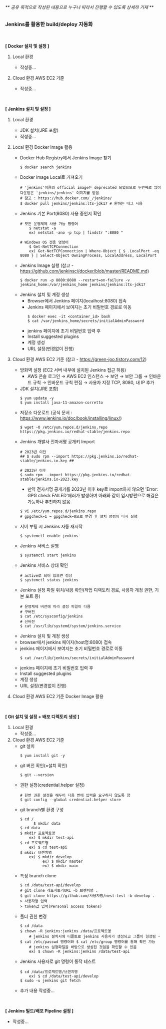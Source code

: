 <h6>** 공유 목적으로 작성된 내용으로 누구나 따라서 진행할 수 있도록 상세히 기재 **</h6>
<h3>Jenkins를 활용한 build/deploy 자동화</h3>

<br>

**[ Docker 설치 및 설정 ]**
1. Local 환경
   - 작성중...

2. Cloud 환경 AWS EC2 기준
   - 작성중...

<br>

**[ Jenkins 설치 및 설정 ]**
1. Local 환경
   - JDK 설치(JRE 포함)
   - 작성중...
  
2. Local 환경 Docker Image 활용
   - Docker Hub Registry에서 Jenkins Image 찾기
     ~~~
     $ docker search jenkins
     ~~~
   - Docker Image Local로 가져오기
     ~~~
     # 'jenkins'이름의 official image는 deprecated 되었으므로 두번째로 많이 다운받은 'jenkins/jenkins' 이미지를 받음
     # 참고 : https://hub.docker.com/_/jenkins/
     $ docker pull jenkins/jenkins:lts-jdk17 # 원하는 태그 사용
     ~~~
   - Jenkins 기본 Port(8080) 사용 중인지 확인
     ~~~
     # 모든 운영체제 사용 가능 명령어
         $ netstat -a
         ex) netstat -ano -p tcp | findstr ":8080 "
  
     # Windows OS 전용 명령어
         $ Get-NetTCPConnection
         ex) Get-NetTCPConnection | Where-Object { $_.LocalPort -eq 8080 } | Select-Object OwningProcess, LocalAddress, LocalPort
     ~~~
   - Jenkins Image 실행 (참고 - https://github.com/jenkinsci/docker/blob/master/README.md)
     ~~~
     $ docker run -p 8080:8080 --restart=on-failure -v jenkins_home:/var/jenkins_home jenkins/jenkins:lts-jdk17
     ~~~
   - Jenkins 설치 및 계정 생성
     - Browser에서 Jenkins 페이지(localhost:8080) 접속
     - Jenkins 페이지에서 보여지는 초기 비밀번호 경로로 이동
       ~~~
       $ docker exec -it <container_id> bash
       $ cat /var/jenkins_home/secrets/initialAdminPassword
       ~~~
     - jenkins 페이지에 초기 비밀번호 입력 후
     - Install suggested plugins
     - 계정 생성
     - URL 설정(변경없이 진행)

3. Cloud 환경 AWS EC2 기준 (참고 - https://green-joo.tistory.com/12)
    - 방화벽 설정 (EC2 서버 내부에 설치된 Jenkins 접근 허용)
      - AWS 콘솔 로그인 → AWS EC2 인스턴스 → 보안 → 보안 그룹 → 인바운드 규칙 → 인바운드 규칙 편집 → 사용자 지정 TCP, 8080, 내 IP 추가
    - JDK 설치(JRE 포함)
      ~~~
      $ yum update -y
      $ yum install java-11-amazon-corretto
      ~~~
    - 저장소 다운로드 (공식 문서 : https://www.jenkins.io/doc/book/installing/linux/)
      ~~~
      $ wget -O /etc/yum.repos.d/jenkins.repo https://pkg.jenkins.io/redhat-stable/jenkins.repo
      ~~~
    - Jenkins 개발사 전자서명 공개키 Import
      ~~~
      # 2023년 이전
      ## $ sudo rpm --import https://pkg.jenkins.io/redhat-stable/jenkins.io.key ##
      
      # 2023년 이후
      $ sudo rpm --import https://pkg.jenkins.io/redhat-stable/jenkins.io-2023.key
      ~~~
        - 만약 전자서명 공개키를 2023년 이후 key로 import하지 않으면 'Error: GPG check FAILED'에러가 발생하며 아래와 같이 임시방편으로 해결은 가능하나 추천하지 않음
        ~~~
        $ vi /etc/yum.repos.d/jenkins.repo
        # gpgcheck=1 → gpgcheck=0으로 변경 후 설치 명령어 다시 실행
        ~~~
    - 서버 부팅 시 Jenkins 자동 재시작
      ~~~
      $ systemctl enable jenkins
      ~~~
    - Jenkins 서비스 실행
      ~~~
      $ systemctl start jenkins
      ~~~
    - Jenkins 서비스 상태 확인
      ~~~
      # active로 되어 있으면 정상
      $ systemctl status jenkins
      ~~~
    - Jenkins 설정 파일 위치/내용 확인(작업 디렉토리 경로, 사용자 계정 권한, 기본 포트 등)
      ~~~
      # 운영체제 버전에 따라 설정 파일이 다름
      # 구버전
      $ cat /etc/sysconfig/jenkins
      # 신버전
      $ cat /usr/lib/systemd/system/jenkins.service
      ~~~
    - Jenkins 설치 및 계정 생성
     - browser에서 jenkins 페이지(host명:8080) 접속
     - jenkins 페이지에서 보여지는 초기 비밀번호 경로로 이동
       ~~~
       $ cat /var/lib/jenkins/secrets/initialAdminPassword
       ~~~
     - jenkins 페이지에 초기 비밀번호 입력 후
     - Install suggested plugins
     - 계정 생성
     - URL 설정(변경없이 진행)
      
4. Cloud 환경 AWS EC2 기준 Docker Image 활용

<br>

**[ Git 설치 및 설정 + 배포 디렉토리 생성 ]**
1. Local 환경
    - 작성중...
2. Cloud 환경 AWS EC2 기준
    - git 설치
      ~~~
      $ yum install git -y
      ~~~
    - git 버전 확인(=설치 확인)
      ~~~
      $ git --version
      ~~~
    - 권한 설정(credential.helper 설정)
      ~~~
      # 한번 권한 설정을 해두어 다음 번에 입력을 요구하지 않도록 함
      $ git config --global credential.helper store
      ~~~
    - git branch별 환경 구성
      ~~~
      $ cd /
			$ mkdir data
      $ cd data
      $ mkdir 프로젝트명
          ex) $ mkdir test-api
      $ cd 프로젝트명
          ex) $ cd test-api
      $ mkdir 브랜치명
          ex) $ mkdir develop
  				ex) $ mkdir master
  				ex) $ mkdir main
      ~~~
    - 특정 branch clone
      ~~~
      $ cd /data/test-api/develop
      # git clone 레포지토리URL -b 브랜치명 .
      $ git clone https://github.com/사용자명/nest-test -b develop .
      > 사용자명 입력
      > token값 입력(Personal access tokens)
      ~~~
    - 폴더 권한 변경
      ~~~
      $ cd /data
      $ chown -R jenkins:jenkins /data/프로젝트명
          # jenkins 설치시에 디폴트로 jenkins 사용자가 생성되고 그룹이 형성됨 - $ cat /etc/passwd 명령어와 $ cat /etc/group 명령어를 통해 확인 가능
          # jenkins 설정파일을 바탕으로 생성된 것임을 확인할 수 있음
          ex) $ chown -R jenkins:jenkins /data/test-api
      ~~~
    - Jenkins 사용자로 git 명령어 동작 테스트
      ~~~
      $ cd /data/프로젝트명/브랜치명
          ex) $ cd /data/test-api/develop
      $ sudo -u jenkins git fetch
      ~~~
    - 추가 내용 작성중...

<br>

**[ Jenkins 빌드/배포 Pipeline 설정 ]**
- 작성중...
